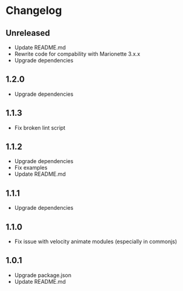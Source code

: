 # Changelog

## Unreleased
- Update README.md
- Rewrite code for compability with Marionette 3.x.x
- Upgrade dependencies

## 1.2.0
- Upgrade dependencies

## 1.1.3
- Fix broken lint script

## 1.1.2
- Upgrade dependencies
- Fix examples
- Update README.md

## 1.1.1
- Upgrade dependencies

## 1.1.0
- Fix issue with velocity animate modules (especially in commonjs)

## 1.0.1
- Upgrade package.json
- Update README.md
